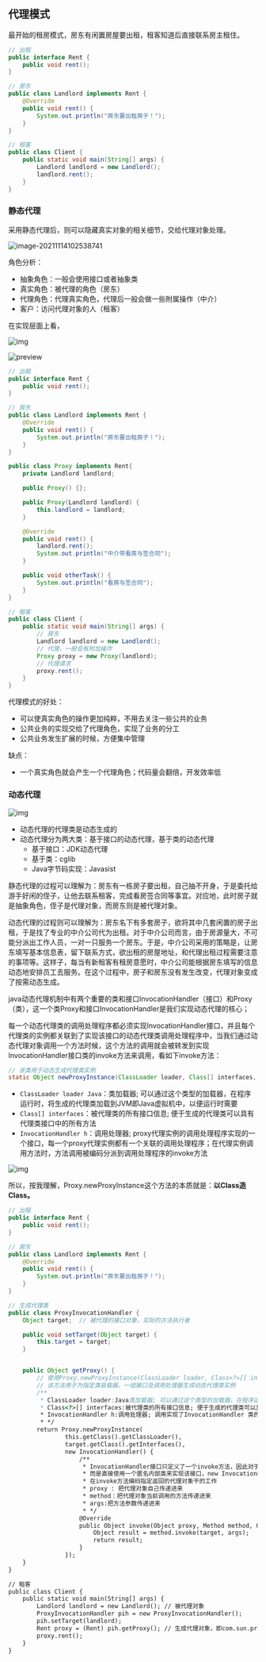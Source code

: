 ## 代理模式

最开始的租房模式，房东有闲置房屋要出租，租客知道后直接联系房主租住。

```java
// 出租
public interface Rent {
    public void rent();
}

// 房东
public class Landlord implements Rent {
    @Override
    public void rent() {
        System.out.println("房东要出租房子！");
    }
}

// 租客
public class Client {
    public static void main(String[] args) {
        Landlord landlord = new Landlord();
        landlord.rent();
    }
}
```



### 静态代理

采用静态代理后，则可以隐藏真实对象的相关细节，交给代理对象处理。

![image-20211114102538741](pics\image-20211114102538741.png)

角色分析：

- 抽象角色：一般会使用接口或者抽象类
- 真实角色：被代理的角色（房东）
- 代理角色：代理真实角色，代理后一般会做一些附属操作（中介）
- 客户：访问代理对象的人（租客）



在实现层面上看，

![img](pics\1940ef5c.png)

![preview](pics\1940ef5c211.png)

```java
// 出租
public interface Rent {
    public void rent();
}

// 房东
public class Landlord implements Rent {
    @Override
    public void rent() {
        System.out.println("房东要出租房子！");
    }
}

public class Proxy implements Rent{
    private Landlord landlord;

    public Proxy() {};

    public Proxy(Landlord landlord) {
        this.landlord = landlord;
    }

    @Override
    public void rent() {
        landlord.rent();
        System.out.println("中介带看房与签合同");
    }

    public void otherTask() {
        System.out.println("看房与签合同");
    }
}

// 租客
public class Client {
    public static void main(String[] args) {
        // 房东
        Landlord landlord = new Landlord();
        // 代理，一般会有附加操作
        Proxy proxy = new Proxy(landlord);
        // 代理请求
        proxy.rent();
    }
}	
```

代理模式的好处：

- 可以使真实角色的操作更加纯粹，不用去关注一些公共的业务
- 公共业务的实现交给了代理角色，实现了业务的分工
- 公共业务发生扩展的时候，方便集中管理

缺点：

- 一个真实角色就会产生一个代理角色；代码量会翻倍，开发效率低

 

### 动态代理

![img](pics\1940ef5c22.png)

- 动态代理的代理类是动态生成的
- 动态代理分为两大类：基于接口的动态代理，基于类的动态代理
  - 基于接口：JDK动态代理
  - 基于类：cglib
  - Java字节码实现：Javasist

静态代理的过程可以理解为：房东有一栋房子要出租，自己抽不开身，于是委托给游手好闲的侄子，让他去联系租客，完成看房签合同等事宜。对应地，此时房子就是抽象角色，侄子是代理对象，而房东则是被代理对象。

动态代理的过程则可以理解为：房东名下有多套房子，欲将其中几套闲置的房子出租，于是找了专业的中介公司代为出租。对于中介公司而言，由于房源量大，不可能分派出工作人员，一对一只服务一个房东。于是，中介公司采用的策略是，让房东填写基本信息表，留下联系方式，欲出租的房屋地址，和代理出租过程需要注意的事项等。这样子，每当有新租客有租房意愿时，中介公司能根据房东填写的信息动态地安排员工去服务。在这个过程中，房子和房东没有发生改变，代理对象变成了按需动态生成。

java动态代理机制中有两个重要的类和接口InvocationHandler（接口）和Proxy（类），这一个类Proxy和接口InvocationHandler是我们实现动态代理的核心；

每一个动态代理类的调用处理程序都必须实现InvocationHandler接口，并且每个代理类的实例都关联到了实现该接口的动态代理类调用处理程序中，当我们通过动态代理对象调用一个方法时候，这个方法的调用就会被转发到实现InvocationHandler接口类的invoke方法来调用，看如下invoke方法：

```java
// 该类用于动态生成代理类实例
static Object newProxyInstance(ClassLoader loader, Class[] interfaces, InvocationHandler h)
```

- `ClassLoader loader Java`：类加载器; 可以通过这个类型的加载器，在程序运行时，将生成的代理类加载到JVM即Java虚拟机中，以便运行时需要
- `Class[] interfaces`：被代理类的所有接口信息; 便于生成的代理类可以具有代理类接口中的所有方法
- `InvocationHandler h`：调用处理器; proxy代理实例的调用处理程序实现的一个接口，每一个proxy代理实例都有一个关联的调用处理程序；在代理实例调用方法时，方法调用被编码分派到调用处理程序的invoke方法

![img](pics\source=1940ef5c.png)

所以，按我理解，Proxy.newProxyInstance这个方法的本质就是：**以Class造Class。**

```java
// 出租
public interface Rent {
    public void rent();
}

// 房东
public class Landlord implements Rent {
    @Override
    public void rent() {
        System.out.println("房东要出租房子！");
    }
}

// 生成代理类
public class ProxyInvocationHandler {
    Object target;  // 被代理的接口对象，实际的方法执行者

    public void setTarget(Object target) {
        this.target = target;
    }


    public Object getProxy() {
        // 使用Proxy.newProxyInstance(ClassLoader loader, Class<?>[] interfaces, InvocationHandler h)
        // 该方法用于为指定类装载器、一组接口及调用处理器生成动态代理类实例
        /**
         * ClassLoader loader:Java类加载器; 可以通过这个类型的加载器，在程序运行时，将生成的代理类加载到JVM即Java虚拟机中，以便运行时需要！
         * Class<?>[] interfaces:被代理类的所有接口信息; 便于生成的代理类可以具有代理类接口中的所有方法
         * InvocationHandler h:调用处理器; 调用实现了InvocationHandler 类的一个回调方法
         * */
        return Proxy.newProxyInstance(
                this.getClass().getClassLoader(),
                target.getClass().getInterfaces(),
                new InvocationHandler() {
                    /**
                     * InvocationHandler接口只定义了一个invoke方法，因此对于这样的接口，我们不用单独去定义一个类来实现该接口，
                     * 而是直接使用一个匿名内部类来实现该接口，new InvocationHandler() {}就是针对InvocationHandler接口的匿名实现类
                     * 在invoke方法编码指定返回的代理对象干的工作
                     * proxy : 把代理对象自己传递进来
                     * method：把代理对象当前调用的方法传递进来
                     * args:把方法参数传递进来
                     * */
                    @Override
                    public Object invoke(Object proxy, Method method, Object[] args) throws Throwable {
                        Object result = method.invoke(target, args);
                        return result;
                    }
                });
    }
}

// 租客
public class Client {
    public static void main(String[] args) {
        Landlord landlord = new Landlord(); // 被代理对象
        ProxyInvocationHandler pih = new ProxyInvocationHandler();
        pih.setTarget(landlord);
        Rent proxy = (Rent) pih.getProxy(); // 生成代理对象，即com.sun.proxy.$Proxy0 类对象
        proxy.rent();
    }
}
```

